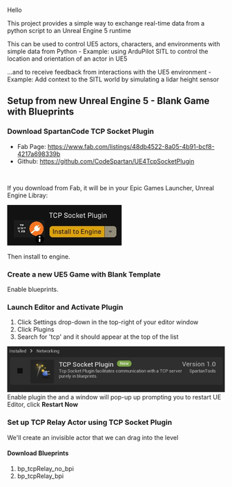 Hello

This project provides a simple way to exchange real-time data from a python script to an Unreal Engine 5 runtime

This can be used to control UE5 actors, characters, and environments with simple data from Python
    - Example: using ArduPilot SITL to control the location and orientation of an actor in UE5

...and to receive feedback from interactions with the UE5 environment
    - Example: Add context to the SITL world by simulating a lidar height sensor


## Setup from new Unreal Engine 5 - Blank Game with Blueprints

### Download SpartanCode TCP Socket Plugin
 - Fab Page: https://www.fab.com/listings/48db4522-8a05-4b91-bcf8-4217a698339b
 - Github: https://github.com/CodeSpartan/UE4TcpSocketPlugin

<br>

 If you download from Fab, it will be in your Epic Games Launcher, Unreal Engine Libray:

![Install Plugin to Libary](media\tcp_socket_plugin_uelibrary.jpg)

Then install to engine.

### Create a new UE5 Game with Blank Template
Enable blueprints.

### Launch Editor and Activate Plugin
1. Click Settings drop-down in the top-right of your editor window
2. Click Plugins
3. Search for 'tcp' and it should appear at the top of the list

![Enable Plugin to Libary](media\tcp_socket_plugin_enable.jpg)<br>
Enable plugin the and a window will pop-up up prompting you to restart UE Editor, click **Restart Now**

### Set up TCP Relay Actor using TCP Socket Plugin
We'll create an invisible actor that we can drag into the level

#### Download Blueprints
1. bp_tcpRelay_no_bpi
2. bp_tcpRelay_bpi



